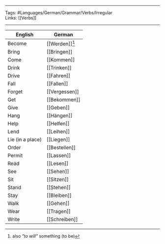 ___
Tags: #Languages/German/Grammar/Verbs/Irregular  
Links: [[Verbs]]
___
English | German
------------ | ------------
Become | [[Werden]][^1]
Bring | [[Bringen]]
Come | [[Kommen]]
Drink | [[Trinken]]
Drive | [[Fahren]]
Fall | [[Fallen]]
Forget | [[Vergessen]]
Get | [[Bekommen]]
Give | [[Geben]]
Hang | [[Hängen]]
Help | [[Helfen]]
Lend | [[Leihen]]
Lie (in a place) | [[Liegen]]
Order | [[Bestellen]]
Permit | [[Lassen]]
Read  | [[Lesen]]
See | [[Sehen]]
Sit | [[Sitzen]]
Stand | [[Stehen]]
Stay | [[Bleiben]]
Walk | [[Gehen]]
Wear | [[Tragen]]
Write | [[Schreiben]]

[^1]: also _"to will"_ something (to be)
[^2]: also become